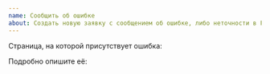 ```yaml
---
name: Сообщить об ошибке
about: Создать новую заявку с сообщением об ошибке, либо неточности в FAQ
---
```



Страница, на которой присутствует ошибка: 

Подробно опишите её:
